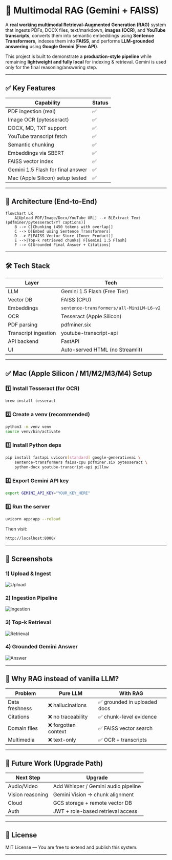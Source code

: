 # 🧠 Multimodal RAG (Gemini + FAISS)

A **real working multimodal Retrieval-Augmented Generation (RAG)** system that ingests PDFs, DOCX files, text/markdown, **images (OCR)**, and **YouTube transcripts**, converts them into semantic embeddings using **Sentence Transformers**, indexes them into **FAISS**, and performs **LLM-grounded answering** using **Google Gemini (Free API)**.

This project is built to demonstrate a **production-style pipeline** while remaining **lightweight and fully local** for indexing & retrieval. Gemini is used only for the final reasoning/answering step.

---

## ✅ Key Features

| Capability | Status |
|-----------|--------|
| PDF ingestion (real) | ✅ |
| Image OCR (pytesseract) | ✅ |
| DOCX, MD, TXT support | ✅ |
| YouTube transcript fetch | ✅ |
| Semantic chunking | ✅ |
| Embeddings via SBERT | ✅ |
| FAISS vector index | ✅ |
| Gemini 1.5 Flash for final answer | ✅ |
| Mac (Apple Silicon) setup tested | ✅ |

---

## 🔎 Architecture (End-to-End)

```mermaid
flowchart LR
    A[Upload PDF/Image/Docx/YouTube URL] --> B[Extract Text (pdfminer/pytesseract/YT captions)]
    B --> C[Chunking (450 tokens with overlap)]
    C --> D[Embed using Sentence Transformers]
    D --> E[FAISS Vector Store (Inner Product)]
    E -->|Top-k retrieved chunks| F[Gemini 1.5 Flash]
    F --> G[Grounded Final Answer + Citations]
````

---

## 🛠 Tech Stack

| Layer                | Tech                                     |
| -------------------- | ---------------------------------------- |
| LLM                  | Gemini 1.5 Flash (Free Tier)             |
| Vector DB            | FAISS (CPU)                              |
| Embeddings           | `sentence-transformers/all-MiniLM-L6-v2` |
| OCR                  | Tesseract (Apple Silicon)                |
| PDF parsing          | pdfminer.six                             |
| Transcript ingestion | youtube-transcript-api                   |
| API backend          | FastAPI                                  |
| UI                   | Auto-served HTML (no Streamlit)          |

---

## ✅ Mac (Apple Silicon / M1/M2/M3/M4) Setup

### 1️⃣ Install Tesseract (for OCR)

```bash
brew install tesseract
```

### 2️⃣ Create a venv (recommended)

```bash
python3 -m venv venv
source venv/bin/activate
```

### 3️⃣ Install Python deps

```bash
pip install fastapi uvicorn[standard] google-generativeai \
    sentence-transformers faiss-cpu pdfminer.six pytesseract \
    python-docx youtube-transcript-api pillow
```

### 4️⃣ Export Gemini API key

```bash
export GEMINI_API_KEY="YOUR_KEY_HERE"
```

### 5️⃣ Run the server

```bash
uvicorn app:app --reload
```

Then visit:

```
http://localhost:8000/
```

---

## 📸 Screenshots

### 1) Upload & Ingest  
![Upload](./screenshots/upload.png)

### 2) Ingestion Pipeline  
![Ingestion](./screenshots/ingestion.png)

### 3) Top-k Retrieval  
![Retrieval](./screenshots/retrieval.png)

### 4) Grounded Gemini Answer  
![Answer](./screenshots/answer.png)


---

## 🔬 Why RAG instead of vanilla LLM?

| Problem        | Pure LLM            | With RAG                    |
| -------------- | ------------------- | --------------------------- |
| Data freshness | ❌ hallucinations    | ✅ grounded in uploaded docs |
| Citations      | ❌ no traceability   | ✅ chunk-level evidence      |
| Domain files   | ❌ forgotten context | ✅ FAISS vector search       |
| Multimedia     | ❌ text-only         | ✅ OCR + transcripts         |

---

## 📌 Future Work (Upgrade Path)

| Next Step        | Upgrade                             |
| ---------------- | ----------------------------------- |
| Audio/Video      | Add Whisper / Gemini audio pipeline |
| Vision reasoning | Gemini Vision → chunk alignment     |
| Cloud            | GCS storage + remote vector DB      |
| Auth             | JWT + role-based retrieval access   |

---

## 📄 License

MIT License — You are free to extend and publish this system.

---

